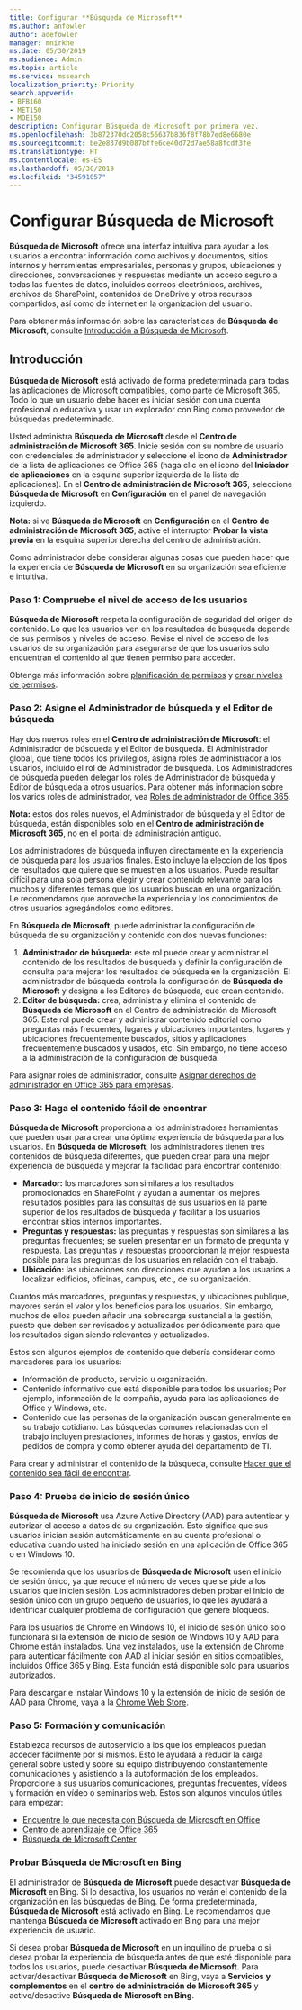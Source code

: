 ```yaml
---
title: Configurar **Búsqueda de Microsoft**
ms.author: anfowler
author: adefowler
manager: mnirkhe
ms.date: 05/30/2019
ms.audience: Admin
ms.topic: article
ms.service: mssearch
localization_priority: Priority
search.appverid:
- BFB160
- MET150
- MOE150
description: Configurar Búsqueda de Microsoft por primera vez.
ms.openlocfilehash: 3b872370dc2058c56637b836f8f78b7ed8e6680e
ms.sourcegitcommit: be2e837d9b087bffe6ce40d72d7ae58a8fcdf3fe
ms.translationtype: HT
ms.contentlocale: es-ES
ms.lasthandoff: 05/30/2019
ms.locfileid: "34591057"
---
```

# <a name="set-up-microsoft-search"></a>Configurar Búsqueda de Microsoft

**Búsqueda de Microsoft** ofrece una interfaz intuitiva para ayudar a los usuarios a encontrar información como archivos y documentos, sitios internos y herramientas empresariales, personas y grupos, ubicaciones y direcciones, conversaciones y respuestas mediante un acceso seguro a todas las fuentes de datos, incluidos correos electrónicos, archivos, archivos de SharePoint, contenidos de OneDrive y otros recursos compartidos, así como de internet en la organización del usuario.

Para obtener más información sobre las características de **Búsqueda de Microsoft**, consulte [Introducción a Búsqueda de Microsoft](overview-microsoft-search.md).

## <a name="get-started"></a>Introducción

**Búsqueda de Microsoft** está activado de forma predeterminada para todas las aplicaciones de Microsoft compatibles, como parte de Microsoft 365. Todo lo que un usuario debe hacer es iniciar sesión con una cuenta profesional o educativa y usar un explorador con Bing como proveedor de búsquedas predeterminado.

Usted administra **Búsqueda de Microsoft** desde el **Centro de administración de Microsoft 365**. Inicie sesión con su nombre de usuario con credenciales de administrador y seleccione el icono de **Administrador** de la lista de aplicaciones de Office 365 (haga clic en el icono del **Iniciador de aplicaciones** en la esquina superior izquierda de la lista de aplicaciones). En el **Centro de administración de Microsoft 365**, seleccione **Búsqueda de Microsoft** en **Configuración** en el panel de navegación izquierdo. 

**Nota:** si ve **Búsqueda de Microsoft** en **Configuración** en el **Centro de administración de Microsoft 365**, active el interruptor **Probar la vista previa** en la esquina superior derecha del centro de administración. 

Como administrador debe considerar algunas cosas que pueden hacer que la experiencia de **Búsqueda de Microsoft** en su organización sea eficiente e intuitiva.

### <a name="step-1-check-access-level-of-your-users"></a>Paso 1: Compruebe el nivel de acceso de los usuarios

**Búsqueda de Microsoft** respeta la configuración de seguridad del origen de contenido. Lo que los usuarios ven en los resultados de búsqueda depende de sus permisos y niveles de acceso. Revise el nivel de acceso de los usuarios de su organización para asegurarse de que los usuarios solo encuentran el contenido al que tienen permiso para acceder.

Obtenga más información sobre [planificación de permisos](https://docs.microsoft.com/es-ES/sharepoint/plan-your-permissions-strategy) y [crear niveles de permisos](https://docs.microsoft.com/es-ES/sharepoint/how-to-create-and-edit-permission-levels).

### <a name="step-2-assign-search-admin-and-search-editor"></a>Paso 2: Asigne el Administrador de búsqueda y el Editor de búsqueda

Hay dos nuevos roles en el **Centro de administración de Microsoft**: el Administrador de búsqueda y el Editor de búsqueda.  El Administrador global, que tiene todos los privilegios, asigna roles de administrador a los usuarios, incluido el rol de Administrador de búsqueda. Los Administradores de búsqueda pueden delegar los roles de Administrador de búsqueda y Editor de búsqueda a otros usuarios. Para obtener más información sobre los varios roles de administrador, vea [Roles de administrador de Office 365](https://docs.microsoft.com/office365/admin/add-users/about-admin-roles?view=o365-worldwide).

**Nota:** estos dos roles nuevos, el Administrador de búsqueda y el Editor de búsqueda, están disponibles solo en el **Centro de administración de Microsoft 365**, no en el portal de administración antiguo. 

Los administradores de búsqueda influyen directamente en la experiencia de búsqueda para los usuarios finales. Esto incluye la elección de los tipos de resultados que quiere que se muestren a los usuarios. Puede resultar difícil para una sola persona elegir y crear contenido relevante para los muchos y diferentes temas que los usuarios buscan en una organización. Le recomendamos que aproveche la experiencia y los conocimientos de otros usuarios agregándolos como editores. 

En **Búsqueda de Microsoft**, puede administrar la configuración de búsqueda de su organización y contenido con dos nuevas funciones:
1. **Administrador de búsqueda:** este rol puede crear y administrar el contenido de los resultados de búsqueda y definir la configuración de consulta para mejorar los resultados de búsqueda en la organización. El administrador de búsqueda controla la configuración de **Búsqueda de Microsoft** y designa a los Editores de búsqueda, que crean contenido.
2. **Editor de búsqueda:** crea, administra y elimina el contenido de **Búsqueda de Microsoft** en el Centro de administración de Microsoft 365. Este rol puede crear y administrar contenido editorial como preguntas más frecuentes, lugares y ubicaciones importantes, lugares y ubicaciones frecuentemente buscados, sitios y aplicaciones frecuentemente buscados y usados, etc. Sin embargo, no tiene acceso a la administración de la configuración de búsqueda.

Para asignar roles de administrador, consulte [Asignar derechos de administrador en Office 365 para empresas](https://docs.microsoft.com/es-ES/office365/admin/add-users/assign-admin-roles?view=o365-worldwide).

### <a name="step-3-make-content-easy-to-find"></a>Paso 3: Haga el contenido fácil de encontrar 

**Búsqueda de Microsoft** proporciona a los administradores herramientas que pueden usar para crear una óptima experiencia de búsqueda para los usuarios. En **Búsqueda de Microsoft**, los administradores tienen tres contenidos de búsqueda diferentes, que pueden crear para una mejor experiencia de búsqueda y mejorar la facilidad para encontrar contenido:
- **Marcador:** los marcadores son similares a los resultados promocionados en SharePoint y ayudan a aumentar los mejores resultados posibles para las consultas de sus usuarios en la parte superior de los resultados de búsqueda y facilitar a los usuarios encontrar sitios internos importantes. 
- **Preguntas y respuestas:** las preguntas y respuestas son similares a las preguntas frecuentes; se suelen presentar en un formato de pregunta y respuesta. Las preguntas y respuestas proporcionan la mejor respuesta posible para las preguntas de los usuarios en relación con el trabajo.
- **Ubicación:** las ubicaciones son direcciones que ayudan a los usuarios a localizar edificios, oficinas, campus, etc., de su organización. 

Cuantos más marcadores, preguntas y respuestas, y ubicaciones publique, mayores serán el valor y los beneficios para los usuarios. Sin embargo, muchos de ellos pueden añadir una sobrecarga sustancial a la gestión, puesto que deben ser revisados y actualizados periódicamente para que los resultados sigan siendo relevantes y actualizados.

Estos son algunos ejemplos de contenido que debería considerar como marcadores para los usuarios:
- Información de producto, servicio u organización.
- Contenido informativo que está disponible para todos los usuarios; Por ejemplo, información de la compañía, ayuda para las aplicaciones de Office y Windows, etc. 
- Contenido que las personas de la organización buscan generalmente en su trabajo cotidiano. Las búsquedas comunes relacionadas con el trabajo incluyen prestaciones, informes de horas y gastos, envíos de pedidos de compra y cómo obtener ayuda del departamento de TI. 

Para crear y administrar el contenido de la búsqueda, consulte [Hacer que el contenido sea fácil de encontrar](make-content-easy-to-find.md).

### <a name="step-4-test-single-sign-on"></a>Paso 4: Prueba de inicio de sesión único
**Búsqueda de Microsoft** usa Azure Active Directory (AAD) para autenticar y autorizar el acceso a datos de su organización.  Esto significa que sus usuarios inician sesión automáticamente en su cuenta profesional o educativa cuando usted ha iniciado sesión en una aplicación de Office 365 o en Windows 10.

Se recomienda que los usuarios de **Búsqueda de Microsoft** usen el inicio de sesión único, ya que reduce el número de veces que se pide a los usuarios que inicien sesión. Los administradores deben probar el inicio de sesión único con un grupo pequeño de usuarios, lo que les ayudará a identificar cualquier problema de configuración que genere bloqueos. 

Para los usuarios de Chrome en Windows 10, el inicio de sesión único solo funcionará si la extensión de inicio de sesión de Windows 10 y AAD para Chrome están instalados. Una vez instalados, use la extensión de Chrome para autenticar fácilmente con AAD al iniciar sesión en sitios compatibles, incluidos Office 365 y Bing. Esta función está disponible solo para usuarios autorizados. 

Para descargar e instalar Windows 10 y la extensión de inicio de sesión de AAD para Chrome, vaya a la [Chrome Web Store](https://go.microsoft.com/fwlink/?linkid=2090961).

### <a name="step-5-training-and-communication"></a>Paso 5: Formación y comunicación
Establezca recursos de autoservicio a los que los empleados puedan acceder fácilmente por sí mismos. Esto le ayudará a reducir la carga general sobre usted y sobre su equipo distribuyendo constantemente comunicaciones y asistiendo a la autoformación de los empleados. Proporcione a sus usuarios comunicaciones, preguntas frecuentes, vídeos y formación en vídeo o seminarios web. Estos son algunos vínculos útiles para empezar:
- [Encuentre lo que necesita con Búsqueda de Microsoft en Office](https://support.office.com/article/find-what-you-need-with-microsoft-search-in-office-2457d4d8-48a8-4ad4-ab89-5a0657aa8446?ui=en-US&rs=en-US&ad=US)
- [Centro de aprendizaje de Office 365](https://support.office.com/office-training-center)
- 
  [Búsqueda de Microsoft Center](https://support.office.com/es-ES/article/-working-title-microsoft-search-center-b8bf5a2c-7515-40a9-9a6a-b8ed382c86bc?ui=en-US&rs=en-US&ad=US)

### <a name="trying-out-microsoft-search-in-bing"></a>Probar **Búsqueda de Microsoft** en Bing 
El administrador de **Búsqueda de Microsoft** puede desactivar **Búsqueda de Microsoft** en Bing. Si lo desactiva, los usuarios no verán el contenido de la organización en las búsquedas de Bing. De forma predeterminada, **Búsqueda de Microsoft** está activado en Bing. Le recomendamos que mantenga **Búsqueda de Microsoft** activado en Bing para una mejor experiencia de usuario. 

Si desea probar **Búsqueda de Microsoft** en un inquilino de prueba o si desea probar la experiencia de búsqueda antes de que esté disponible para todos los usuarios, puede desactivar **Búsqueda de Microsoft**.
Para activar/desactivar **Búsqueda de Microsoft** en Bing, vaya a **Servicios y complementos** en el **centro de administración de Microsoft 365** y active/desactive **Búsqueda de Microsoft en Bing**.

